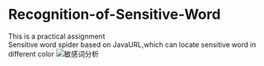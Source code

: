 # Recognition-of-Sensitive-Word
This is a practical assignment</br>
Sensitive word spider based on JavaURL,which can locate sensitive word in different color
![敏感词分析](https://github.com/merry7cherry/Recognition-of-Sensitive-Word/assets/132348614/6d488b3b-8ed0-4b67-9573-43b953e2f087)
